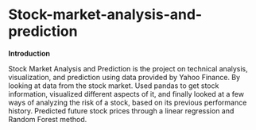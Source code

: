 # Stock-market-analysis-and-prediction

<b>
  Introduction
</b>
<p>
Stock Market Analysis and Prediction is the project on technical analysis, visualization, and prediction using data provided by Yahoo Finance. By looking at data from the stock market. Used pandas to get stock information, visualized different aspects of it, and finally looked at a few ways of analyzing the risk of a stock, based on its previous performance history. Predicted future stock prices through a linear regression and Random Forest method. 
</p>



